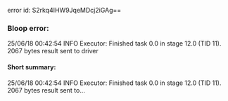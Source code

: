 error id: S2rkq4IHW9JqeMDcj2iGAg==
### Bloop error:

25/06/18 00:42:54 INFO Executor: Finished task 0.0 in stage 12.0 (TID 11). 2067 bytes result sent to driver
#### Short summary: 

25/06/18 00:42:54 INFO Executor: Finished task 0.0 in stage 12.0 (TID 11). 2067 bytes result sent to...